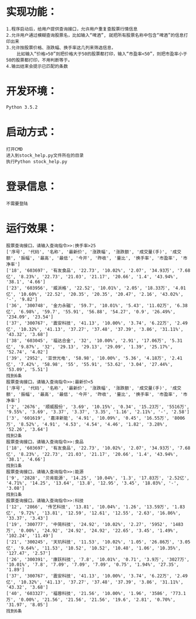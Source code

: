 # 实现功能： #
    1.程序启动后，给用户提供查询接口，允许用户重复查股票行情信息
    2.允许用户通过模糊查询股票名，比如输入“啤酒”, 就把所有股票名称中包含“啤酒”的信息打印出来
    3.允许按股票价格、涨跌幅、换手率这几列来筛选信息，
        比如输入“价格>50”则把价格大于50的股票都打印，输入“市盈率<50”，则把市盈率小于50的股票都打印，不用判断等于。
    4.输出结束会提示已匹配的条数
# 开发环境： #
	Python 3.5.2
# 启动方式： #
    打开CMD
	进入到stock_help.py文件所在的目录
	执行Python stock_help.py
# 登录信息： #
    不需要登陆
# 运行效果： #
    股票查询接口，请输入查询指令>>:换手率>25
    ['序号', '代码', '名称', '最新价', '涨跌幅', '涨跌额', '成交量(手)', '成交额', '振幅', '最高', '最低', '今开', '昨收', '量比', '换手率', '市盈率', '市净率']
    ['18', '603697', '有友食品', '22.73', '10.02%', '2.07', '34.93万', '7.68亿', '8.23%', '22.73', '21.03', '21.17', '20.66', '1.4', '43.94%', '38.1', '4.66']
    ['23', '603956', '威派格', '22.52', '10.01%', '2.05', '18.33万', '4.01亿', '10.60%', '22.52', '20.35', '20.35', '20.47', '2.16', '43.02%', '-', '9.82']
    ['36', '300748', '金力永磁', '59.7', '10.01%', '5.43', '11.02万', '6.38亿', '6.98%', '59.7', '55.91', '56.88', '54.27', '0.9', '26.49%', '234.09', '23.54']
    ['37', '300767', '震安科技', '41.13', '10.00%', '3.74', '6.22万', '2.49亿', '10.32%', '41.13', '37.27', '37.48', '37.39', '3.86', '31.11%', '43.32', '3.68']
    ['38', '603045', '福达合金', '32', '10.00%', '2.91', '17.06万', '5.31亿', '9.87%', '32', '29.13', '29.13', '29.09', '1.39', '25.17%', '52.74', '4.02']
    ['39', '2952', '亚世光电', '58.98', '10.00%', '5.36', '4.18万', '2.41亿', '7.42%', '58.98', '55', '55.91', '53.62', '3.04', '27.44%', '53.09', '5.51']
    找到6条
    股票查询接口，请输入查询指令>>:最新价<5
    ['序号', '代码', '名称', '最新价', '涨跌幅', '涨跌额', '成交量(手)', '成交额', '振幅', '最高', '最低', '今开', '昨收', '量比', '换手率', '市盈率', '市净率']
    ['2', '2676', '顺威股份', '3.69', '10.15%', '0.34', '15.23万', '5516万', '9.55%', '3.69', '3.37', '3.37', '3.35', '1.16', '2.11%', '-', '2.58']
    ['3', '601619', '嘉泽新能', '4.91', '10.09%', '0.45', '16.55万', '8006万', '8.52%', '4.91', '4.53', '4.54', '4.46', '1.82', '3.28%', '52.26', '3.64']
    找到2条
    股票查询接口，请输入查询指令>>:食品
    ['18', '603697', '有友食品', '22.73', '10.02%', '2.07', '34.93万', '7.68亿', '8.23%', '22.73', '21.03', '21.17', '20.66', '1.4', '43.94%', '38.1', '4.66']
    找到1条
    股票查询接口，请输入查询指令>>:能源
    ['9', '2828', '贝肯能源', '14.25', '10.04%', '1.3', '17.83万', '2.52亿', '4.71%', '14.25', '13.64', '13.8', '12.95', '3.45', '18.03%', '-', '3.08']
    找到1条
    股票查询接口，请输入查询指令>>:科技
    ['12', '2866', '传艺科技', '13.81', '10.04%', '1.26', '13.59万', '1.83亿', '9.72%', '13.81', '12.59', '12.61', '12.55', '2.63', '16.86%', '33.37', '3.43']
    ['19', '300777', '中简科技', '24.92', '10.02%', '2.27', '5952', '1483万', '0.00%', '24.92', '24.92', '24.92', '22.65', '3.45', '1.49%', '102.24', '11.49']
    ['21', '300245', '天玑科技', '11.53', '10.02%', '1.05', '26.86万', '3.05亿', '9.64%', '11.53', '10.52', '10.52', '10.48', '1.06', '10.35%', '127.47', '2.57']
    ['26', '300391', '康跃科技', '7.8', '10.01%', '0.71', '3.9万', '3027万', '10.01%', '7.8', '7.09', '7.09', '7.09', '0.75', '1.94%', '27.35', '1.89']
    ['37', '300767', '震安科技', '41.13', '10.00%', '3.74', '6.22万', '2.49亿', '10.32%', '41.13', '37.27', '37.48', '37.39', '3.86', '31.11%', '43.32', '3.68']
    ['40', '603327', '福蓉科技', '21.56', '10.00%', '1.96', '3586', '773.1万', '0.00%', '21.56', '21.56', '21.56', '19.6', '2.81', '0.70%', '31.97', '8.05']
    找到6条